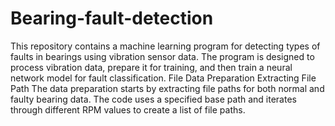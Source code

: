 # Bearing-fault-detection
This repository contains a machine learning program for detecting types of faults in bearings using vibration sensor data. The program is designed to process vibration data, prepare it for training, and then train a neural network model for fault classification.
File Data Preparation
Extracting File Path
The data preparation starts by extracting file paths for both normal and faulty bearing data. The code uses a specified base path and iterates through different RPM values to create a list of file paths.
